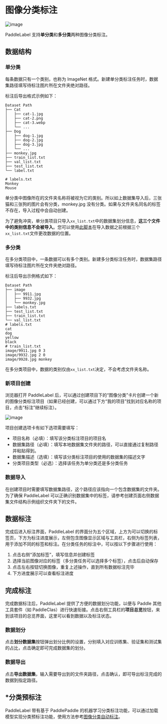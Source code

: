 

# 图像分类标注

![image](https://user-images.githubusercontent.com/29757093/182839949-e032d095-759f-40c5-9d38-c6c506e024c4.png)

PaddleLabel 支持**单分类**和**多分类**两种图像分类标注。

## <div id="test1">数据结构</div>

### 单分类

每条数据只有一个类别，也称为 ImageNet 格式。新建单分类标注任务时，数据集路径填写待标注图片所在文件夹绝对路径。

标注后导出格式示例如下：

```shell
Dataset Path
├── Cat
│   ├── cat-1.jpg
│   ├── cat-2.png
│   ├── cat-3.webp
│   └── ...
├── Dog
│   ├── dog-1.jpg
│   ├── dog-2.jpg
│   ├── dog-3.jpg
│   └── ...
├── monkey.jpg
├── train_list.txt
├── val_list.txt
├── test_list.txt
└── label.txt

# labels.txt
Monkey
Mouse
```

单分类中图像所在的文件夹名称将被视为它的类别。所以如上数据集导入后，三张猫和三张狗的图片会有分类，monkey.jpg 没有分类。如果与文件夹名同名的标签不存在，导入过程中会自动创建。

为了避免冲突，单分类项目只导入`xx_list.txt`中的数据集划分信息，**这三个文件中的类别信息不会被导入**。您可以使用[此脚本](../tool/clas/mv_image_acc_split.py)在导入数据之前根据三个`xx_list.txt`文件更改数据的位置。

### 多分类

在多分类项目中，一条数据可以有多个类别。新建多分类标注任务时，数据集路径填写待标注图片所在文件夹绝对路径。

标注后导出示例格式如下：

```shell
Dataset Path
├── image
│   ├── 9911.jpg
│   ├── 9932.jpg
│   └── monkey.jpg
├── labels.txt
├── test_list.txt
├── train_list.txt
└── val_list.txt
# labels.txt
cat
dog
yellow
black
# train_list.txt
image/9911.jpg 0 3
image/9932.jpg 2 0
image/9928.jpg monkey
```

在多分类项目中，数据的类别仅由`xx_list.txt`决定，不会考虑文件夹名称。

### 新项目创建

浏览器打开 PaddleLabel 后，可以通过创建项目下的“图像分类”卡片创建一个新的图像分类标注项目（如果已经创建，可以通过下方“我的项目”找到对应名称的项目，点击“标注”继续标注）。

![image](https://user-images.githubusercontent.com/29757093/204522870-cf0f730c-4cbf-4065-8455-fd65cf68c7d6.png)

项目创建选项卡有如下选项需要填写：

- 项目名称（必填）：填写该分类标注项目的项目名
- 数据集路径（必填）：填写本地数据集文件夹的路径，可以直接通过复制路径并粘贴得到。
- 数据集描述（选填）：填写该分类标注项目的使用的数据集的描述文字
- 分类项目类型（必选）：选择该任务为单分类还是多分类任务

### 数据导入

在创建项目时需要填写数据集路径，这个路径应该指向一个包含数据集的文件夹。为了确保 PaddleLabel 可以正确识别数据集中的标签，请参考创建页面右侧数据集文件结构示例组织文件夹下的文件。

## 数据标注

完成后进入标注界面，PaddleLabel 的界面分为五个区域，上方为可以切换的标签页，下方为标注进度展示，左侧包含图像显示区域与工具栏，右侧为标签列表，用于添加不同的标签和标注。在分类任务的标注中，可以按以下步骤进行使用：

1. 点击右侧“添加标签”，填写信息并创建标签
1. 选择当前图像对应的标签（多分类任务可以选择多个标签），点击后自动保存
1. 点击左右按钮切换图像，重复上述操作，直到所有数据标注完毕
1. 下方进度展示可以查看标注进度

## 完成标注

完成数据标注后，PaddleLabel 提供了方便的数据划分功能，以便与 Paddle 其他工具套件（如 PaddleClas）进行快速衔接。点击右侧工具栏的**项目总览**按钮，来到该项目的总览界面，这里可以看到数据以及标注状态。

### 数据划分

点击**划分数据集**按钮弹出划分比例的设置，分别填入对应训练集、验证集和测试集的占比，点击确定即可完成数据集的划分。

### 数据导出

点击**导出数据集**，输入需要导出到的文件夹路径，点击确认，即可导出标注完成的数据到指定路径。

## \*分类预标注

PaddleLabel 带有基于 PaddlePaddle 的机器学习分类标注功能，可以通过加载模型实现分类预标注功能，使用方法参考[图像分类自动标注](classification_auto_label.md)。

